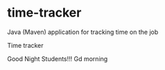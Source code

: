 # time-tracker
Java (Maven) application for tracking time on the job

Time tracker

Good Night Students!!!
Gd morning
